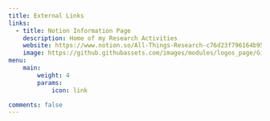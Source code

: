 ```yaml
---
title: External Links
links:
  - title: Notion Information Page
    description: Home of my Research Activities
    website: https://www.notion.so/All-Things-Research-c76d23f796164b95ba9b080317a9b6e4?pvs=4
    image: https://github.githubassets.com/images/modules/logos_page/GitHub-Mark.png
menu:
    main: 
        weight: 4
        params:
            icon: link

comments: false
---
```

